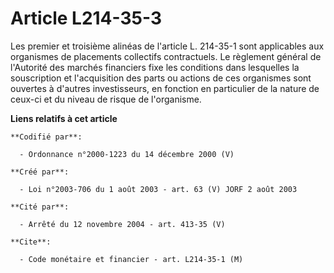 # Article L214-35-3

Les premier et troisième alinéas de l'article L. 214-35-1 sont applicables aux organismes de placements collectifs
contractuels. Le règlement général de l'Autorité des marchés financiers fixe les conditions dans lesquelles la souscription
et l'acquisition des parts ou actions de ces organismes sont ouvertes à d'autres investisseurs, en fonction en particulier de
la nature de ceux-ci et du niveau de risque de l'organisme.

**Liens relatifs à cet article**

	**Codifié par**:

	  - Ordonnance n°2000-1223 du 14 décembre 2000 (V)

	**Créé par**:

	  - Loi n°2003-706 du 1 août 2003 - art. 63 (V) JORF 2 août 2003

	**Cité par**:

	  - Arrêté du 12 novembre 2004 - art. 413-35 (V)

	**Cite**:

	  - Code monétaire et financier - art. L214-35-1 (M)
